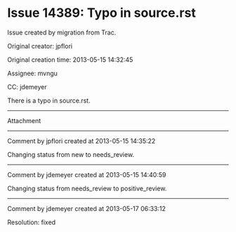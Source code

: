 # Issue 14389: Typo in source.rst

Issue created by migration from Trac.

Original creator: jpflori

Original creation time: 2013-05-15 14:32:45

Assignee: mvngu

CC:  jdemeyer

There is a typo in source.rst.


---

Attachment


---

Comment by jpflori created at 2013-05-15 14:35:22

Changing status from new to needs_review.


---

Comment by jdemeyer created at 2013-05-15 14:40:59

Changing status from needs_review to positive_review.


---

Comment by jdemeyer created at 2013-05-17 06:33:12

Resolution: fixed
